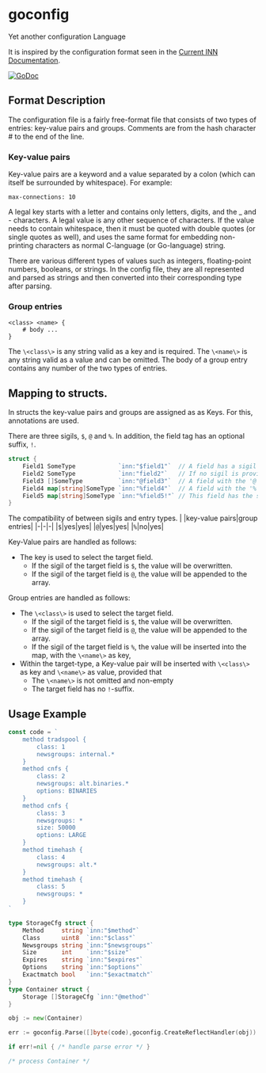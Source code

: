 # goconfig
Yet another configuration Language

It is inspired by the configuration format seen in the [Current INN Documentation](https://www.eyrie.org/~eagle/software/inn/docs/).

[![GoDoc](https://godoc.org/github.com/byte-mug/goconfig?status.svg)](https://godoc.org/github.com/byte-mug/goconfig)

## Format Description

The configuration file is a fairly free-format file that consists of two types of entries: key-value pairs and groups.
Comments are from the hash character \# to the end of the line.

### Key-value pairs

Key-value pairs are a keyword and a value separated by a colon (which can itself be surrounded by whitespace). For example:
```
max-connections: 10
```
A legal key starts with a letter and contains only letters, digits, and the _ and - characters.
A legal value is any other sequence of characters. If the value needs to contain whitespace, then it must be quoted with double quotes (or single quotes as well), and uses the same format for embedding non-printing characters as normal C-language (or Go-language) string.

There are various different types of values such as integers, floating-point numbers, booleans, or strings. In the config file, they are all represented and parsed as strings and then converted into their corresponding type after parsing.

### Group entries

```
<class> <name> {
    # body ...
}
```

The `\<class\>` is any string valid as a key and is required. The `\<name\>` is any string valid as a value and can be omitted. The body of a group entry contains any number of the two types of entries.

## Mapping to structs.

In structs the key-value pairs and groups are assigned as as Keys. For this, annotations are used.

There are three sigils, `$`, `@` and `%`. In addition, the field tag has an optional suffix, `!`.
```go
struct {
	Field1 SomeType            `inn:"$field1"`  // A field has a sigil at it's start. For single values, we use '$'
	Field2 SomeType            `inn:"field2"`   // If no sigil is provided, '$' is default
	Field3 []SomeType          `inn:"@field3"`  // A field with the '@' sigil is an array.
	Field4 map[string]SomeType `inn:"%field4"`  // A field with the '%' sigil is a map.
	Field5 map[string]SomeType `inn:"%field5!"` // This field has the suffix '!'
}
```

The compatibility of between sigils and entry types.
| |key-value pairs|group entries|
|-|-|-|
|`$`|yes|yes|
|`@`|yes|yes|
|`%`|no|yes|

Key-Value pairs are handled as follows:

* The key is used to select the target field.
	* If the sigil of the target field is `$`, the value will be overwritten.
	* If the sigil of the target field is `@`, the value will be appended to the array.

Group entries are handled as follows:

* The `\<class\>` is used to select the target field.
	* If the sigil of the target field is `$`, the value will be overwritten.
	* If the sigil of the target field is `@`, the value will be appended to the array.
	* If the sigil of the target field is `%`, the value will be inserted into the map, with the `\<name\>` as key,
* Within the target-type, a Key-value pair will be inserted with `\<class\>` as key and `\<name\>` as value, provided that
	* The `\<name\>` is not omitted and non-empty
	* The target field has no `!`-suffix.

## Usage Example

```go
const code = `
    method tradspool {
        class: 1
        newsgroups: internal.*
    }
    method cnfs {
        class: 2
        newsgroups: alt.binaries.*
        options: BINARIES
    }
    method cnfs {
        class: 3
        newsgroups: *
        size: 50000
        options: LARGE
    }
    method timehash {
        class: 4
        newsgroups: alt.*
    }
    method timehash {
        class: 5
        newsgroups: *
    }
`

type StorageCfg struct {
	Method     string `inn:"$method"`
	Class      uint8  `inn:"$class"`
	Newsgroups string `inn:"$newsgroups"`
	Size       int    `inn:"$size"`
	Expires    string `inn:"$expires"`
	Options    string `inn:"$options"`
	Exactmatch bool   `inn:"$exactmatch"`
}
type Container struct {
	Storage []StorageCfg `inn:"@method"`
}

obj := new(Container)

err := goconfig.Parse([]byte(code),goconfig.CreateReflectHandler(obj))

if err!=nil { /* handle parse error */ }

/* process Container */
```


